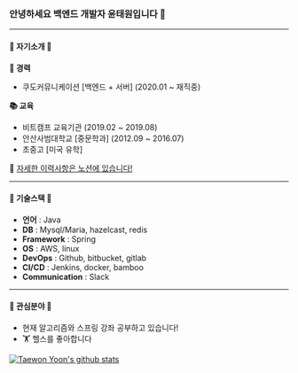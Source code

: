 ### 안녕하세요 백엔드 개발자 윤태원입니다 👋
 ---
 
 #### 🌟 자기소개 🌟 
 **🏢 경력** 
 - 쿠도커뮤니케이션 [백엔드 + 서버] (2020.01 ~ 재직중)
 
 **📚 교육** 
 - 비트캠프 교육기관 (2019.02 ~ 2019.08)
 - 안산사범대학교 [중문학과] (2012.09 ~ 2016.07)
 - 초중고 [미국 유학] 
 
 📗 [자세한 이력사항은 노션에 있습니다!](https://www.notion.so/88e14af5eca642fba4251f90d3ec631e)  
 
 
 
 ---
 #### 🌟 기술스택 🌟
 - **언어** : Java  
 - **DB** : Mysql/Maria, hazelcast, redis  
 - **Framework** : Spring  
 - **OS** : AWS, linux  
 - **DevOps** : Github, bitbucket, gitlab  
 - **CI/CD** : Jenkins, docker, bamboo  
 - **Communication** : Slack  
 
 --- 
 #### 🌟 관심분야 🌟
 - 현재 알고리즘와 스프링 강좌 공부하고 있습니다!
 - 🏋️ 헬스를 좋아합니다
 
 <!-- [![Taewon Yoon's wakatime stats](https://github-readme-stats.vercel.app/api/wakatime?username=tonyzorz)](https://github.com/tonyzorz/github-readme-stats) 
 [![Top Langs](https://github-readme-stats.vercel.app/api/top-langs/?username=tonyzorz&layout=compact)](https://github.com/tonyzorz/github-readme-stats)  -->
 [![Taewon Yoon's github stats](https://github-readme-stats.vercel.app/api?username=Tonyzorz)](https://github.com/Tonyzorz/github-readme-stats)

<!--
**Tonyzorz/Tonyzorz** is a ✨ _special_ ✨ repository because its `README.md` (this file) appears on your GitHub profile.

Here are some ideas to get you started:

- 🔭 I’m currently working on ...
- 🌱 I’m currently learning ...
- 👯 I’m looking to collaborate on ...
- 🤔 I’m looking for help with ...
- 💬 Ask me about ...
- 📫 How to reach me: ...
- 😄 Pronouns: ...
- ⚡ Fun fact: ...
-->

